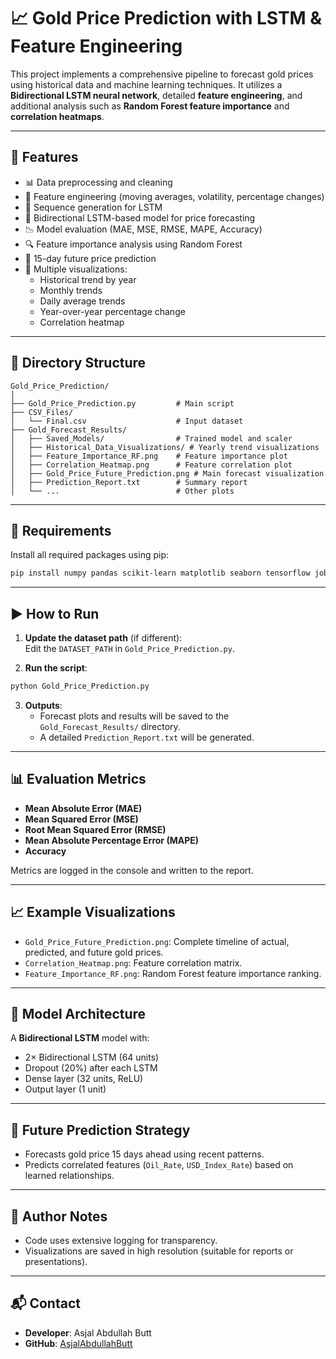 
# 📈 Gold Price Prediction with LSTM & Feature Engineering

This project implements a comprehensive pipeline to forecast gold prices using historical data and machine learning techniques. It utilizes a **Bidirectional LSTM neural network**, detailed **feature engineering**, and additional analysis such as **Random Forest feature importance** and **correlation heatmaps**.

---

## 🔧 Features

- 📊 Data preprocessing and cleaning
- 🧠 Feature engineering (moving averages, volatility, percentage changes)
- 🔁 Sequence generation for LSTM
- 🤖 Bidirectional LSTM-based model for price forecasting
- 📉 Model evaluation (MAE, MSE, RMSE, MAPE, Accuracy)
- 🔍 Feature importance analysis using Random Forest
- 🔮 15-day future price prediction
- 📅 Multiple visualizations:
  - Historical trend by year
  - Monthly trends
  - Daily average trends
  - Year-over-year percentage change
  - Correlation heatmap

---

## 📂 Directory Structure

```
Gold_Price_Prediction/
│
├── Gold_Price_Prediction.py         # Main script
├── CSV_Files/
│   └── Final.csv                    # Input dataset
├── Gold_Forecast_Results/
│   ├── Saved_Models/                # Trained model and scaler
│   ├── Historical_Data_Visualizations/ # Yearly trend visualizations
│   ├── Feature_Importance_RF.png    # Feature importance plot
│   ├── Correlation_Heatmap.png      # Feature correlation plot
│   ├── Gold_Price_Future_Prediction.png # Main forecast visualization
│   ├── Prediction_Report.txt        # Summary report
│   └── ...                          # Other plots
```

---

## 📌 Requirements

Install all required packages using pip:

```bash
pip install numpy pandas scikit-learn matplotlib seaborn tensorflow joblib
```

---

## ▶️ How to Run

1. **Update the dataset path** (if different):  
   Edit the `DATASET_PATH` in `Gold_Price_Prediction.py`.

2. **Run the script**:

```bash
python Gold_Price_Prediction.py
```

3. **Outputs**:  
   - Forecast plots and results will be saved to the `Gold_Forecast_Results/` directory.  
   - A detailed `Prediction_Report.txt` will be generated.

---

## 📊 Evaluation Metrics

- **Mean Absolute Error (MAE)**
- **Mean Squared Error (MSE)**
- **Root Mean Squared Error (RMSE)**
- **Mean Absolute Percentage Error (MAPE)**
- **Accuracy**

Metrics are logged in the console and written to the report.

---

## 📈 Example Visualizations

- `Gold_Price_Future_Prediction.png`: Complete timeline of actual, predicted, and future gold prices.
- `Correlation_Heatmap.png`: Feature correlation matrix.
- `Feature_Importance_RF.png`: Random Forest feature importance ranking.

---

## 🤖 Model Architecture

A **Bidirectional LSTM** model with:

- 2× Bidirectional LSTM (64 units)
- Dropout (20%) after each LSTM
- Dense layer (32 units, ReLU)
- Output layer (1 unit)

---

## 🔮 Future Prediction Strategy

- Forecasts gold price 15 days ahead using recent patterns.
- Predicts correlated features (`Oil_Rate`, `USD_Index_Rate`) based on learned relationships.

---

## 📝 Author Notes

- Code uses extensive logging for transparency.
- Visualizations are saved in high resolution (suitable for reports or presentations).

---

## 📬 Contact

- **Developer**: Asjal Abdullah Butt  
- **GitHub**: [AsjalAbdullahButt](https://github.com/AsjalAbdullahButt)

